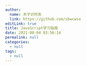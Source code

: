 ```yaml
---
author: 
  name: 木子识时务
  link: https://github.com/sbwcwso
editLink: true
title: JavaScript学习指南
date: 2021-08-04 03:56:14
permalink: null
categories: 
  - null
tags: 
  - null
---
```

